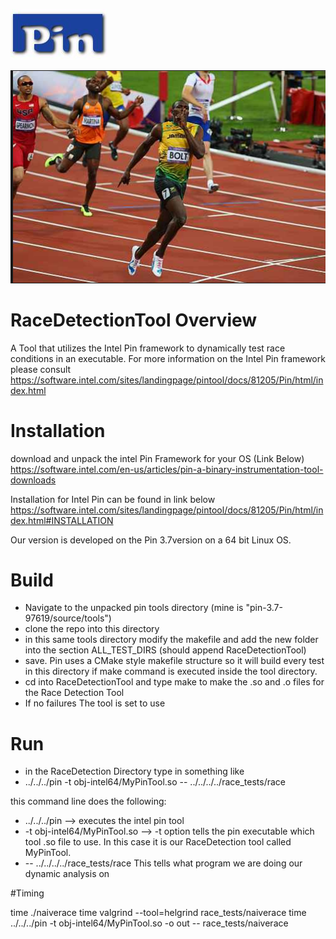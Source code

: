 ![alt text](https://github.com/The-ivyleague-sloth/RaceDetectionTool/blob/master/pictures/cutout.jpg)

![alt text](https://github.com/The-ivyleague-sloth/RaceDetectionTool/blob/master/pictures/usain.png)

# RaceDetectionTool Overview
A Tool that utilizes the Intel Pin framework to dynamically test race conditions in an executable.
For more information on the Intel Pin framework please consult
https://software.intel.com/sites/landingpage/pintool/docs/81205/Pin/html/index.html

# Installation
download and unpack the intel Pin Framework for your OS (Link Below)
https://software.intel.com/en-us/articles/pin-a-binary-instrumentation-tool-downloads

Installation for Intel Pin can be found in link below
https://software.intel.com/sites/landingpage/pintool/docs/81205/Pin/html/index.html#INSTALLATION

Our version is developed on the Pin 3.7version on a 64 bit Linux OS.

# Build 
* Navigate to the unpacked pin tools directory (mine is "pin-3.7-97619/source/tools")
* clone the repo into this directory
* in this same tools directory modify the makefile and add the new folder into the section ALL_TEST_DIRS (should append RaceDetectionTool)
* save. Pin uses a CMake style makefile structure so it will build every test in this directory if make command is executed inside the tool directory.
* cd into RaceDetectionTool and type make to make the .so and .o files for the Race Detection Tool
* If no failures The tool is set to use

# Run
* in the RaceDetection Directory type in something like
* ../../../pin -t obj-intel64/MyPinTool.so -- ../../../../race_tests/race

this command line does the following:
* ../../../pin --> executes the intel pin tool
* -t obj-intel64/MyPinTool.so --> -t option tells the pin executable which tool .so file to use. In this case it is our RaceDetection tool called MyPinTool. 
* -- ../../../../race_tests/race This tells what program we are doing our dynamic analysis on

#Timing

time ./naiverace
time valgrind --tool=helgrind race_tests/naiverace
time ../../../pin -t obj-intel64/MyPinTool.so -o 
out -- race_tests/naiverace



